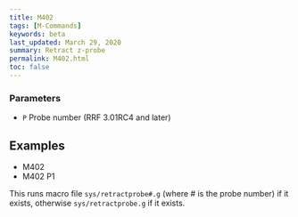 ```yaml
---
title: M402
tags: [M-Commands] 
keywords: beta 
last_updated: March 29, 2020 
summary: Retract z-probe 
permalink: M402.html
toc: false 
---
```



### Parameters

* `P` Probe number (RRF 3.01RC4 and later)

## Examples

* M402
* M402 P1

This runs macro file `sys/retractprobe#.g` (where # is the probe number) if it exists, otherwise `sys/retractprobe.g` if it exists.

